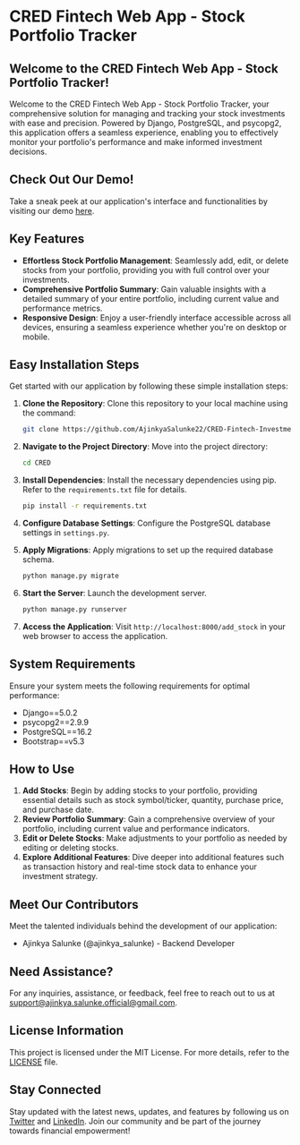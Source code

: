 # CRED Fintech Web App - Stock Portfolio Tracker

## Welcome to the CRED Fintech Web App - Stock Portfolio Tracker!

Welcome to the CRED Fintech Web App - Stock Portfolio Tracker, your comprehensive solution for managing and tracking your stock investments with ease and precision. Powered by Django, PostgreSQL, and psycopg2, this application offers a seamless experience, enabling you to effectively monitor your portfolio's performance and make informed investment decisions.

## Check Out Our Demo!

Take a sneak peek at our application's interface and functionalities by visiting our demo [here](https://github.com/AjinkyaSalunke22/CRED-Fintech-Investment-Tracking-Feature/assets/114003751/d14b18db-faac-46c3-b8b2-368ae109d63e).

## Key Features

- **Effortless Stock Portfolio Management**: Seamlessly add, edit, or delete stocks from your portfolio, providing you with full control over your investments.
- **Comprehensive Portfolio Summary**: Gain valuable insights with a detailed summary of your entire portfolio, including current value and performance metrics.
- **Responsive Design**: Enjoy a user-friendly interface accessible across all devices, ensuring a seamless experience whether you're on desktop or mobile.

## Easy Installation Steps

Get started with our application by following these simple installation steps:

1. **Clone the Repository**: Clone this repository to your local machine using the command:
   ```bash
   git clone https://github.com/AjinkyaSalunke22/CRED-Fintech-Investment-Tracking-Feature.git
   ```

2. **Navigate to the Project Directory**: Move into the project directory:
   ```bash
   cd CRED
   ```

3. **Install Dependencies**: Install the necessary dependencies using pip. Refer to the `requirements.txt` file for details.
   ```bash
   pip install -r requirements.txt
   ```

4. **Configure Database Settings**: Configure the PostgreSQL database settings in `settings.py`.

5. **Apply Migrations**: Apply migrations to set up the required database schema.
   ```bash
   python manage.py migrate
   ```

6. **Start the Server**: Launch the development server.
   ```bash
   python manage.py runserver
   ```

7. **Access the Application**: Visit `http://localhost:8000/add_stock` in your web browser to access the application.

## System Requirements

Ensure your system meets the following requirements for optimal performance:

- Django==5.0.2
- psycopg2==2.9.9
- PostgreSQL==16.2
- Bootstrap==v5.3

## How to Use

1. **Add Stocks**: Begin by adding stocks to your portfolio, providing essential details such as stock symbol/ticker, quantity, purchase price, and purchase date.
2. **Review Portfolio Summary**: Gain a comprehensive overview of your portfolio, including current value and performance indicators.
3. **Edit or Delete Stocks**: Make adjustments to your portfolio as needed by editing or deleting stocks.
4. **Explore Additional Features**: Dive deeper into additional features such as transaction history and real-time stock data to enhance your investment strategy.

## Meet Our Contributors

Meet the talented individuals behind the development of our application:

- Ajinkya Salunke (@ajinkya_salunke) - Backend Developer

## Need Assistance?

For any inquiries, assistance, or feedback, feel free to reach out to us at [support@ajinkya.salunke.official@gmail.com](mailto:support@ajinkya.salunke.official@gmail.com).

## License Information

This project is licensed under the MIT License. For more details, refer to the [LICENSE](LICENSE) file.

## Stay Connected

Stay updated with the latest news, updates, and features by following us on [Twitter](https://twitter.com/cred_fintech) and [LinkedIn](https://www.linkedin.com/company/cred-fintech). Join our community and be part of the journey towards financial empowerment!
